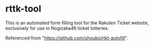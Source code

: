 # rttk-tool
This is an automated form filling tool for the Rakuten Ticket website, exclusively for use in Nogizaka46 ticket lotteries.

Referenced from "https://github.com/shouko/rtkt-autofill".
